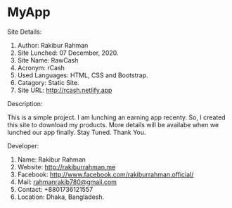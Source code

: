# MyApp

Site Details:
1. Author: Rakibur Rahman
2. Site Lunched: 07 December, 2020.
3. Site Name: RawCash
4. Acronym: rCash
5. Used Languages: HTML, CSS and Bootstrap.
6. Catagory: Static Site.
7. Site URL: http://rcash.netlify.app

Description:

This is a simple project. I am lunching an earning app recenty.
So, I created this site to download my products. 
More details will be availabe when we lunched our app finally. 
Stay Tuned. Thank You. 

Developer:
1. Name: Rakibur Rahman
2. Website: http://rakiburrahman.me
3. Facebook: http://www.facebook.com/rakiburrahman.official/
4. Mail: rahmanrakib780@gmail.com
5. Contact: +8801736121557
6. Location: Dhaka, Bangladesh.
